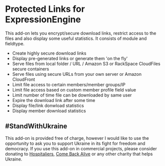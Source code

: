 # Protected Links for ExpressionEngine

This add-on lets you encrypt/secure download links, restrict access to the files and also display some useful statistics. It consists of module and fieldtype.

- Create highly secure download links
- Display pre-generated links or generate them 'on the fly'
- Serve files from local folder / URL / Amazon S3 or RackSpace CloudFiles secure containers
- Serve files using secure URLs from your own server or Amazon CloudFront
- Limit file access to certain members/member groups/IP
- Limit file access based on custom member profile field value
- Limit number of time file can be downloaded by same user
- Expire the download link after some time
- Display file/link donwload statistics
- Display member download statistics

## #StandWithUkraine

This add-on is provided free of charge, however I would like to use the opportunity to ask you to support Ukraine in its fight for freedom and democracy. If you use this add-on in commercial projects, please consider donating to [Hospitaliers](https://www.hospitallers.life/needs-hospitallers#pay-pal-2), [Come Back Alive](https://savelife.in.ua/en/donate-en/) or any other charity that helps Ukraine.
